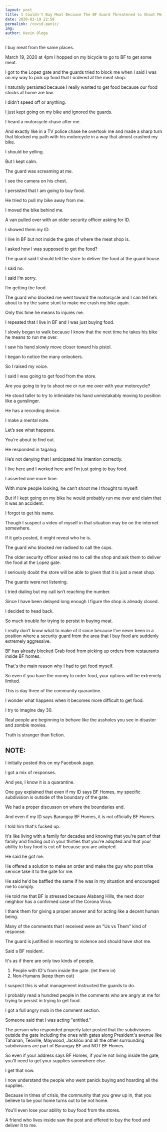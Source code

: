 ```yaml
--- 
layout: post 
title: I Couldn't Buy Meat Because The BF Guard Threatened to Shoot Me
date: 2020-03-19 22:58
permalink: /covid-panic/ 
img: 
author: Kevin Olega 
--- 
```

I buy meat from the same places. 

March 19, 2020 at 4pm I hopped on my bicycle to go to BF to get some meat. 

I got to the Lopez gate and the guards tried to block me when I said I was on my way to pick up food that I ordered at the meat shop. 

I naturally persisted because I really wanted to get food because our food stocks at home are low. 

I didn’t speed off or anything. 

I just kept going on my bike and ignored the guards. 

I heard a motorcycle chase after me. 

And exactly like in a TV police chase he overtook me and made a sharp turn that blocked my path with his motorcycle in a way that almost crashed my bike. 

I should be yelling. 

But I kept calm. 

The guard was screaming at me. 

I see the camera on his chest. 

I persisted that I am going to buy food. 

He tried to pull my bike away from me.

I moved the bike behind me. 

A van pulled over with an older security officer asking for ID. 

I showed them my ID. 

I live in BF but not inside the gate of where the meat shop is. 

I asked how I was supposed to get the food?

The guard said I should tell the store to deliver the food at the guard house. 

I said no. 

I said I’m sorry. 

I’m getting the food. 

The guard who blocked me went toward the motorcycle and I can tell he’s about to try the same stunt to make me crash my bike again. 

Only this time he means to injures me. 

I repeated that I live in BF and I was just buying food. 

I slowly began to walk because I know that the next time he takes his bike he means to run me over. 

I saw his hand slowly move closer toward his pistol.  

I began to notice the many onlookers. 

So I raised my voice. 

I said I was going to get food from the store. 

Are you going to try to shoot me or run me over with your motorcycle?

He stood taller to try to intimidate his hand unmistakably moving to position like a gunslinger. 

He has a recording device. 

I make a mental note. 

Let’s see what happens. 

You’re about to find out. 

He responded in tagalog. 

He’s not denying that I anticipated his intention correctly. 

I live here and I worked here and I’m just going to buy food. 

I asserted one more time. 

With more people looking, he can’t shoot me I thought to myself. 

But if I kept going on my bike he would probably run me over and claim that it was an accident. 

I forgot to get his name. 

Though I suspect a video of myself in that situation may be on the internet somewhere. 

If it gets posted, it might reveal who he is. 

The guard who blocked me radioed to call the cops. 

The older security officer asked me to call the shop and ask them to deliver the food at the Lopez gate. 

I seriously doubt the store will be able to given that it is just a meat shop. 

The guards were not listening. 

I tried dialing but my call isn’t reaching the number. 

Since I have been delayed long enough I figure the shop is already closed. 

I decided to head back. 

So much trouble for trying to persist in buying meat. 

I really don’t know what to make of it since because I’ve never been in a position where a security guard from the area that I buy food are suddenly extremely aggressive. 

BF has already blocked Grab food from picking up orders from restaurants inside BF homes. 

That's the main reason why I had to get food myself.

So even if you have the money to order food, your options will be extremely limited. 

This is day three of the community quarantine. 

I wonder what happens when it becomes more difficult to get food.

I try to imagine day 30. 

Real people are beginning to behave like the assholes you see in disaster and zombie movies. 

Truth is stranger than fiction. 

## NOTE:

I initially posted this on my Facebook page.

I got a mix of responses.

And yes, I know it is a quarantine.

One guy explained that even if my ID says BF Homes, my specific subdivision is outside of the boundary of the gate.

We had a proper discusson on where the boundaries end.

And even if my ID says Barangay BF Homes, it is not officially BF Homes.

I told him that's fucked up. 

It's like living with a family for decades and knowing that you're part of that family and finding out in your thirties that you're adopted and that your ability to buy food is cut off because you are adopted.

He said he got me.

He offered a solution to make an order and make the guy who post trike service take it to the gate for me.

He said he'd be baffled the same if he was in my situation and encouraged me to comply.

He told me that BF is stressed because Alabang Hills, the next door neighbor has a confirmed case of the Corona Virus.

I thank them for giving a proper answer and for acting like a decent human being.

Many of the comments that I received were an "Us vs Them" kind of response.

The guard is justified in resorting to violence and should have shot me. 

Said a BF resident.

It's as if there are only two kinds of people.

1. People with ID's from inside the gate. (let them in)
2. Non-Humans (keep them out)

I suspect this is what management instructed the guards to do.

I probably read a hundred people in the comments who are angry at me for trying to persist in trying to get food.

I got a full angry mob in the comment section.

Someone said that I was acting "entitled."

The person who responded properly later posted that the subdivisions outside the gate including the ones with gates along President's avenue like Tahanan, Teoville, Maywood, Jackilou and all the other surrounding subdivisions are part of Barangay BF and NOT BF Homes.

So even if your address says BF Homes, if you're not living inside the gate, you'll need to get your supplies somewhere else.

I get that now.

I now understand the people who went panick buying and hoarding all the supplies.

Because in times of crisis, the community that you grew up in, that you believe to be your home turns out to be not home.

You'll even lose your ability to buy food from the stores.

A friend who lives inside saw the post and offered to buy the food and deliver it to me.